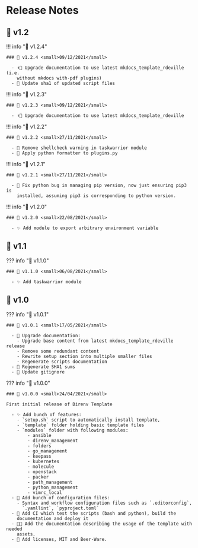 <!-- BEGIN MKDOCS TEMPLATE -->
<!--
WARNING, DO NOT UPDATE CONTENT BETWEEN MKDOCS TEMPLATE TAG !
Modified content will be overwritten when updating
-->

# Release Notes

<!-- END MKDOCS TEMPLATE -->

## 🔖 v1.2

!!! info "🔖 v1.2.4"

    ### 🔖 v1.2.4 <small>09/12/2021</small>

      - ⬆📝 Upgrade documentation to use latest mkdocs_template_rdeville (i.e.
        without mkdocs with-pdf plugins)
      - 🔧 Update sha1 of updated script files

!!! info "🔖 v1.2.3"

    ### 🔖 v1.2.3 <small>09/12/2021</small>

      - ⬆📝 Upgrade documentation to use latest mkdocs_template_rdeville

!!! info "🔖 v1.2.2"

    ### 🔖 v1.2.2 <small>27/11/2021</small>

      - 🚨 Remove shellcheck warning in taskwarrior module
      - 💚 Apply python formatter to plugins.py

!!! info "🔖 v1.2.1"

    ### 🔖 v1.2.1 <small>27/11/2021</small>

      - 🐛 Fix python bug in managing pip version, now just ensuring pip3 is
        installed, assuming pip3 is corresponding to python version.

!!! info "🔖 v1.2.0"

    ### 🔖 v1.2.0 <small>22/08/2021</small>

      - ✨ Add module to export arbitrary environment variable

## 🔖 v1.1

??? info "🔖 v1.1.0"

    ### 🔖 v1.1.0 <small>06/08/2021</small>

      - ✨ Add taskwarrior module

## 🔖 v1.0

??? info "🔖 v1.0.1"

    ### 🔖 v1.0.1 <small>17/05/2021</small>

      - 📝 Upgrade documentation:
        - Upgrade base content from latest mkdocs_template_rdeville release
        - Remove some redundant content
        - Rewrite setup section into multiple smaller files
        - Regenerate scripts documentation
      - 🔧 Regenerate SHA1 sums
      - 🙈 Update gitignore

??? info "🔖 v1.0.0"

    ### 🔖 v1.0.0 <small>24/04/2021</small>

    First initial release of Direnv Template

      - ✨ Add bunch of features:
        - `setup.sh` script to automatically install template,
        - `template` folder holding basic template files
        - `modules` folder with following modules:
            - ansible
            - direnv_management
            - folders
            - go_management
            - keepass
            - kubernetes
            - molecule
            - openstack
            - packer
            - path_management
            - python_management
            - vimrc_local
      - 🔧 Add bunch of configuration files:
        - Syntax and workflow configuration files such as `.editorconfig`,
          `.yamllint`, `pyproject.toml`
      - 👷 Add CI which test the scripts (bash and python), build the
        documentation and deploy it
      - 📝🍱 Add the documentation describing the usage of the template with needed
        assets.
      - 📄 Add licenses, MIT and Beer-Ware.

